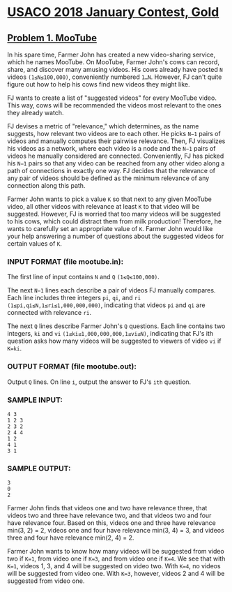 # [USACO 2018 January Contest, Gold](http://www.usaco.org/index.php?page=jan18results)
## [Problem 1. MooTube](http://www.usaco.org/index.php?page=viewproblem2&cpid=789)

In his spare time, Farmer John has created a new video-sharing service, which he names MooTube. On MooTube, Farmer John's cows can record, share, and discover many amusing videos. His cows already have posted `N` videos `(1≤N≤100,000)`, conveniently numbered `1…N`. However, FJ can't quite figure out how to help his cows find new videos they might like.

FJ wants to create a list of "suggested videos" for every MooTube video. This way, cows will be recommended the videos most relevant to the ones they already watch.

FJ devises a metric of "relevance," which determines, as the name suggests, how relevant two videos are to each other. He picks `N−1` pairs of videos and manually computes their pairwise relevance. Then, FJ visualizes his videos as a network, where each video is a node and the `N−1` pairs of videos he manually considered are connected. Conveniently, FJ has picked his `N−1` pairs so that any video can be reached from any other video along a path of connections in exactly one way. FJ decides that the relevance of any pair of videos should be defined as the minimum relevance of any connection along this path.

Farmer John wants to pick a value `K` so that next to any given MooTube video, all other videos with relevance at least `K` to that video will be suggested. However, FJ is worried that too many videos will be suggested to his cows, which could distract them from milk production! Therefore, he wants to carefully set an appropriate value of `K`. Farmer John would like your help answering a number of questions about the suggested videos for certain values of `K`.

### INPUT FORMAT (file mootube.in):

The first line of input contains `N` and `Q` `(1≤Q≤100,000)`.

The next `N−1` lines each describe a pair of videos FJ manually compares. Each line includes three integers `pi`, `qi`, and `ri` `(1≤pi,qi≤N,1≤ri≤1,000,000,000)`, indicating that videos `pi` and `qi` are connected with relevance `ri`.

The next `Q` lines describe Farmer John's `Q` questions. Each line contains two integers, `ki` and `vi` `(1≤ki≤1,000,000,000,1≤vi≤N)`, indicating that FJ's ith question asks how many videos will be suggested to viewers of video `vi` if `K=ki`.

### OUTPUT FORMAT (file mootube.out):

Output `Q` lines. On line `i`, output the answer to FJ's `ith` question.

### SAMPLE INPUT:

```
4 3
1 2 3
2 3 2
2 4 4
1 2
4 1
3 1
```

### SAMPLE OUTPUT:

```
3
0
2
```

Farmer John finds that videos one and two have relevance three, that videos two and three have relevance two, and that videos two and four have relevance four. Based on this, videos one and three have relevance min(3, 2) = 2, videos one and four have relevance min(3, 4) = 3, and videos three and four have relevance min(2, 4) = 2.

Farmer John wants to know how many videos will be suggested from video two if `K=1`, from video one if `K=3`, and from video one if `K=4`. We see that with `K=1`, videos 1, 3, and 4 will be suggested on video two. With `K=4`, no videos will be suggested from video one. With `K=3`, however, videos 2 and 4 will be suggested from video one.